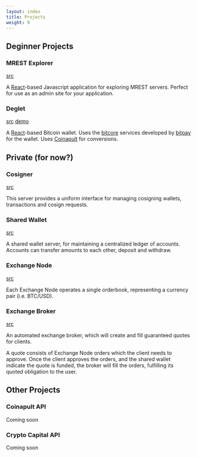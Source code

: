 ```yaml
---
layout: index
title: Projects
weight: 9
---
```


## Deginner Projects

### MREST Explorer

[src](https://bitbucket.org/deginner/mrest-explorer)

A [React](https://facebook.github.io/react/)-based Javascript application for exploring MREST servers. Perfect for use as an admin site for your application.

### Deglet

[src](https://bitbucket.org/deginner/deglet) [demo](http://deglet.xyz)

A [React](https://facebook.github.io/react/)-based Bitcoin wallet. Uses the [bitcore](http://bitcore.io/) services developed by [bitpay](http://bitpay.com/) for the wallet. Uses [Coinapult](https://coinapult.com) for conversions.

## Private (for now?)

### Cosigner

[src](https://bitbucket.org/deginner/cosigner-server)

This server provides a uniform interface for managing cosigning wallets, transactions and cosign requests.

### Shared Wallet

[src](https://bitbucket.org/deginner/shared-wallet)

A shared wallet server, for maintaining a centralized ledger of accounts. Accounts can transfer amounts to each other, deposit and withdraw.

### Exchange Node

[src](https://bitbucket.org/deginner/exchange-node)

Each Exchange Node operates a single orderbook, representing a currency pair (i.e. BTC/USD).

### Exchange Broker

[src](https://bitbucket.org/deginner/exchange-broker)

An automated exchange broker, which will create and fill guaranteed quotes for clients.

A quote consists of Exchange Node orders which the client needs to approve. Once the client approves the orders, and the shared wallet indicate the quote is funded, the broker will fill the orders, fulfilling its quoted obligation to the user.

## Other Projects

### Coinapult API
Coming soon

### Crypto Capital API
Coming soon
